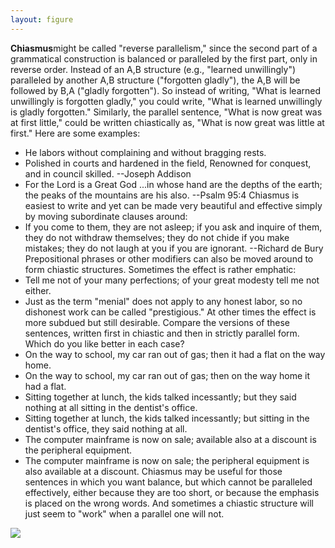 ```yaml
---
layout: figure
---
```


**Chiasmus**might be called "reverse parallelism," since the second part of a grammatical construction is balanced or paralleled by the first part, only in reverse order. Instead of an A,B structure (e.g., "learned unwillingly") paralleled by another A,B structure ("forgotten gladly"), the A,B will be followed by B,A ("gladly forgotten"). So instead of writing, "What is learned unwillingly is forgotten gladly," you could write, "What is learned unwillingly is gladly forgotten." Similarly, the parallel sentence, "What is now great was at first little," could be written chiastically as, "What is now great was little at first." Here are some examples:
 - He labors without complaining and without bragging rests.
 - Polished in courts and hardened in the field, Renowned for conquest, and in council skilled. --Joseph Addison
 - For the Lord is a Great God ...in whose hand are the depths of the earth; the peaks of the mountains are his also. --Psalm 95:4
Chiasmus is easiest to write and yet can be made very beautiful and effective simply by moving subordinate clauses around:
 - If you come to them, they are not asleep; if you ask and inquire of them, they do not withdraw themselves; they do not chide if you make mistakes; they do not laugh at you if you are ignorant. --Richard de Bury
Prepositional phrases or other modifiers can also be moved around to form chiastic structures. Sometimes the effect is rather emphatic:
 - Tell me not of your many perfections; of your great modesty tell me not either.
 - Just as the term "menial" does not apply to any honest labor, so no dishonest work can be called "prestigious."
At other times the effect is more subdued but still desirable. Compare the versions of these sentences, written first in chiastic and then in strictly parallel form. Which do you like better in each case?
 - On the way to school, my car ran out of gas; then it had a flat on the way home.
 - On the way to school, my car ran out of gas; then on the way home it had a flat.
 - Sitting together at lunch, the kids talked incessantly; but they said nothing at all sitting in the dentist's office.
 - Sitting together at lunch, the kids talked incessantly; but sitting in the dentist's office, they said nothing at all.
 - The computer mainframe is now on sale; available also at a discount is the peripheral equipment.
 - The computer mainframe is now on sale; the peripheral equipment is also available at a discount.
Chiasmus may be useful for those sentences in which you want balance, but which cannot be paralleled effectively, either because they are too short, or because the emphasis is placed on the wrong words. And sometimes a chiastic structure will just seem to "work" when a parallel one will not.  
 
[![](https://media.go2speed.org/brand/files/ereflect/6/uv728x90.png)](https://products.ereflect.com/aff_c?offer_id=6&aff_id=1032&file_id=250)